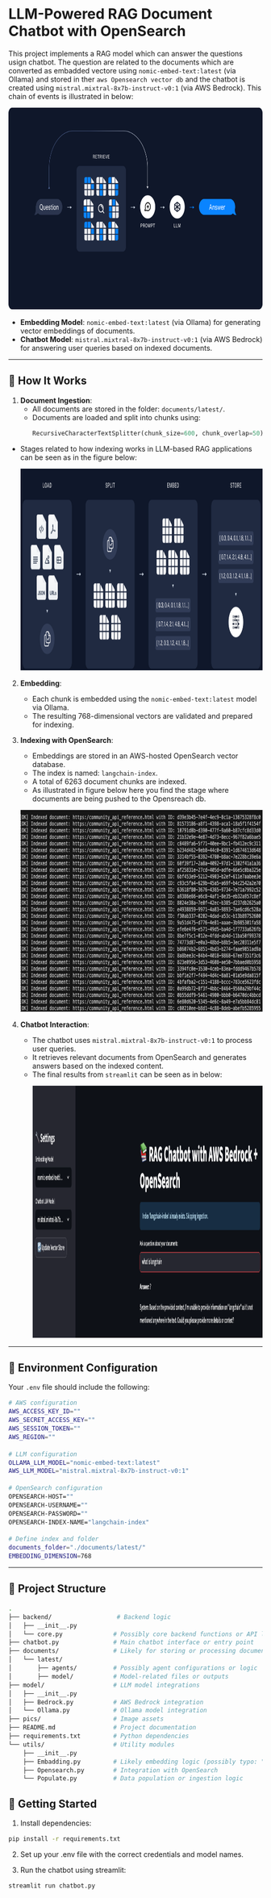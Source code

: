 
# LLM-Powered RAG Document Chatbot with OpenSearch

This project implements a RAG model which can answer the questions usign chatbot. The question are related to the documents which are converted as embadded vectore using `nomic-embed-text:latest` (via Ollama) and stored in ther `aws Opensearch vector db` and the chatbot is created using `mistral.mixtral-8x7b-instruct-v0:1` (via AWS Bedrock). This chain of events is illustrated in below:
    <p align="center">
      <img src="./pics/00.png" alt="Fig. 01 - RAG Chatbot" width="600" height="400"/>
    </p>

- **Embedding Model**: `nomic-embed-text:latest` (via Ollama) for generating vector embeddings of documents.
- **Chatbot Model**: `mistral.mixtral-8x7b-instruct-v0:1` (via AWS Bedrock) for answering user queries based on indexed documents.

---

## 🧠 How It Works

1. **Document Ingestion**:
   - All documents are stored in the folder: `documents/latest/`.
   - Documents are loaded and split into chunks using:
     ```python
     RecursiveCharacterTextSplitter(chunk_size=600, chunk_overlap=50)
     ```
  - Stages related to how indexing works in LLM-based RAG applications can be seen as in the figure below:
    <p align="center">
      <img src="./pics/01.png" alt="Fig. 01 - Indexing in RAG" width="600" height="400"/>
    </p>

2. **Embedding**:
   - Each chunk is embedded using the `nomic-embed-text:latest` model via Ollama.
   - The resulting 768-dimensional vectors are validated and prepared for indexing.

3. **Indexing with OpenSearch**:
   - Embeddings are stored in an AWS-hosted OpenSearch vector database.
   - The index is named: `langchain-index`.
   - A total of 6263 document chunks are indexed.
   - As illustrated in figure below here you find the stage where documents are being pushed to the Opensreach db.
    <p align="center">
      <img src="./pics/02.png" alt="Fig. 02 - Embadded doc uploading to Opeansearch" width="600" height="400"/>
    </p>

4. **Chatbot Interaction**:
   - The chatbot uses `mistral.mixtral-8x7b-instruct-v0:1` to process user queries.
   - It retrieves relevant documents from OpenSearch and generates answers based on the indexed content.
   - The final results from `streamlit` can be seen as in below:
       <p align="center">
      <img src="./pics/04.png" alt="Fig. 04 - Chabot fronend using Streamlit" width="700" height="500"/>
    </p>

---

## 🔧 Environment Configuration
Your `.env` file should include the following:

```bash
# AWS configuration
AWS_ACCESS_KEY_ID=""
AWS_SECRET_ACCESS_KEY=""
AWS_SESSION_TOKEN=""
AWS_REGION=""

# LLM configuration
OLLAMA_LLM_MODEL="nomic-embed-text:latest"
AWS_LLM_MODEL="mistral.mixtral-8x7b-instruct-v0:1"

# OpenSearch configuration
OPENSEARCH-HOST=""
OPENSEARCH-USERNAME=""
OPENSEARCH-PASSWORD=""
OPENSEARCH-INDEX-NAME="langchain-index"

# Define index and folder
documents_folder="./documents/latest/"
EMBEDDING_DIMENSION=768
```
---
## 📁 Project Structure

```bash
.
├── backend/                  # Backend logic
│   ├── __init__.py
│   └── core.py              # Possibly core backend functions or API logic
├── chatbot.py               # Main chatbot interface or entry point
├── documents/               # Likely for storing or processing documents
│   └── latest/
│       ├── agents/          # Possibly agent configurations or logic
│       ├── model/           # Model-related files or outputs
├── model/                   # LLM model integrations
│   ├── __init__.py
│   ├── Bedrock.py           # AWS Bedrock integration
│   └── Ollama.py            # Ollama model integration
├── pics/                    # Image assets
├── README.md                # Project documentation
├── requirements.txt         # Python dependencies
└── utils/                   # Utility modules
    ├── __init__.py
    ├── Embadding.py         # Likely embedding logic (possibly typo: "Embedding")
    ├── Opensearch.py        # Integration with OpenSearch
    └── Populate.py          # Data population or ingestion logic
```

## 🚀 Getting Started
1. Install dependencies:

```bash
pip install -r requirements.txt

```

2. Set up your .env file with the correct credentials and model names.

3. Run the chatbot using streamlit:
```bash 
streamlit run chatbot.py 
```